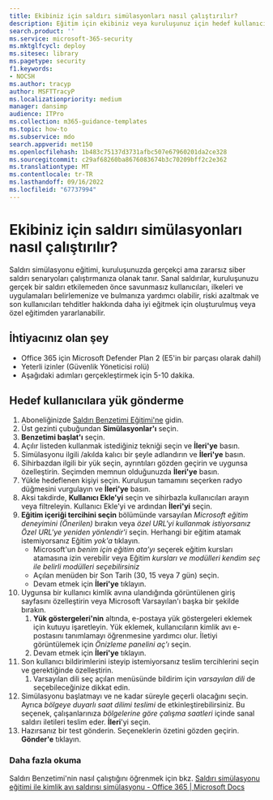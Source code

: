 ```yaml
---
title: Ekibiniz için saldırı simülasyonları nasıl çalıştırılır?
description: Eğitim için ekibiniz veya kuruluşunuz için hedef kullanıcılarınıza Saldırı Benzetimi yükü gönderme adımları. Sanal saldırılar, kuruluşunuzu gerçek bir saldırı etkilemeden önce savunmasız kullanıcıları, ilkeleri ve uygulamaları belirlemenize ve bulmanıza yardımcı olabilir.
search.product: ''
ms.service: microsoft-365-security
ms.mktglfcycl: deploy
ms.sitesec: library
ms.pagetype: security
f1.keywords:
- NOCSH
ms.author: tracyp
author: MSFTTracyP
ms.localizationpriority: medium
manager: dansimp
audience: ITPro
ms.collection: m365-guidance-templates
ms.topic: how-to
ms.subservice: mdo
search.appverid: met150
ms.openlocfilehash: 1b483c75137d3731afbc507e67960201da2ce328
ms.sourcegitcommit: c29af68260ba8676083674b3c70209bff2c2e362
ms.translationtype: MT
ms.contentlocale: tr-TR
ms.lasthandoff: 09/16/2022
ms.locfileid: "67737994"
---
```

# <a name="how-to-run-attack-simulations-for-your-team"></a>Ekibiniz için saldırı simülasyonları nasıl çalıştırılır?

Saldırı simülasyonu eğitimi, kuruluşunuzda gerçekçi ama zararsız siber saldırı senaryoları çalıştırmanıza olanak tanır. Sanal saldırılar, kuruluşunuzu gerçek bir saldırı etkilemeden önce savunmasız kullanıcıları, ilkeleri ve uygulamaları belirlemenize ve bulmanıza yardımcı olabilir, riski azaltmak ve son kullanıcıları tehditler hakkında daha iyi eğitmek için oluşturulmuş veya özel eğitimden yararlanabilir.

## <a name="what-youll-need"></a>İhtiyacınız olan şey

- Office 365 için Microsoft Defender Plan 2 (E5'in bir parçası olarak dahil)
- Yeterli izinler (Güvenlik Yöneticisi rolü)
- Aşağıdaki adımları gerçekleştirmek için 5-10 dakika.

## <a name="send-a-payload-to-target-users"></a>Hedef kullanıcılara yük gönderme

1. Aboneliğinizde [Saldırı Benzetimi Eğitimi'ne](https://security.microsoft.com/attacksimulator ) gidin.
1. Üst gezinti çubuğundan **Simülasyonlar'ı** seçin.
1. **Benzetimi başlat'ı** seçin.
1. Açılır listeden kullanmak istediğiniz tekniği seçin ve **İleri'ye** basın.
1. Simülasyonu ilgili /akılda kalıcı bir şeyle adlandırın ve **İleri'ye** basın.
1. Sihirbazdan ilgili bir yük seçin, ayrıntıları gözden geçirin ve uygunsa özelleştirin. Seçimden memnun olduğunuzda **İleri'ye** basın.
1. Yükle hedeflenen kişiyi seçin. Kuruluşun tamamını seçerken radyo düğmesini vurgulayın ve **İleri'ye** basın.
1. Aksi takdirde, **Kullanıcı Ekle'yi** seçin ve sihirbazla kullanıcıları arayın veya filtreleyin. Kullanıcı Ekle'yi ve ardından **İleri'yi** seçin.
1. **Eğitim içeriği tercihini seçin** bölümünde varsayılan *Microsoft eğitim deneyimini (Önerilen)* bırakın veya *özel URL'yi kullanmak istiyorsanız Özel URL'ye yeniden yönlendir'i* seçin. Herhangi bir eğitim atamak istemiyorsanız Eğitim *yok'a* tıklayın.
    - Microsoft'un *benim için eğitim ata'yı* seçerek eğitim kursları atamasına izin verebilir veya Eğitim *kursları ve modülleri kendim seç ile belirli modülleri seçebilirsiniz*
    - Açılan menüden bir Son Tarih (30, 15 veya 7 gün) seçin.
    - Devam etmek için **İleri'ye** tıklayın.
1. Uygunsa bir kullanıcı kimlik avına ulandığında görüntülenen giriş sayfasını özelleştirin veya Microsoft Varsayılan'ı başka bir şekilde bırakın.
    1. **Yük göstergeleri'nin** altında, e-postaya yük göstergeleri eklemek için kutuyu işaretleyin. Yük eklemek, kullanıcıların kimlik avı e-postasını tanımlamayı öğrenmesine yardımcı olur. İletiyi görüntülemek için *Önizleme panelini aç'ı* seçin.
    1. Devam etmek için **İleri'ye** tıklayın.
1. Son kullanıcı bildirimlerini isteyip istemiyorsanız teslim tercihlerini seçin ve gerektiğinde özelleştirin.
    1. Varsayılan dili seç açılan menüsünde bildirim için *varsayılan dili* de seçebileceğinize  dikkat edin.
1. Simülasyonu başlatmayı ve ne kadar süreyle geçerli olacağını seçin. Ayrıca *bölgeye duyarlı saat dilimi teslimi* de etkinleştirebilirsiniz. Bu seçenek, çalışanlarınıza *bölgelerine göre çalışma saatleri* içinde sanal saldırı iletileri teslim eder. **İleri**'yi seçin.
1. Hazırsanız bir test gönderin. Seçeneklerin özetini gözden geçirin. **Gönder'e** tıklayın.

### <a name="further-reading"></a>Daha fazla okuma

Saldırı Benzetimi'nin nasıl çalıştığını öğrenmek için bkz. [Saldırı simülasyonu eğitimi ile kimlik avı saldırısı simülasyonu - Office 365 | Microsoft Docs](../../office-365-security/attack-simulation-training.md)
